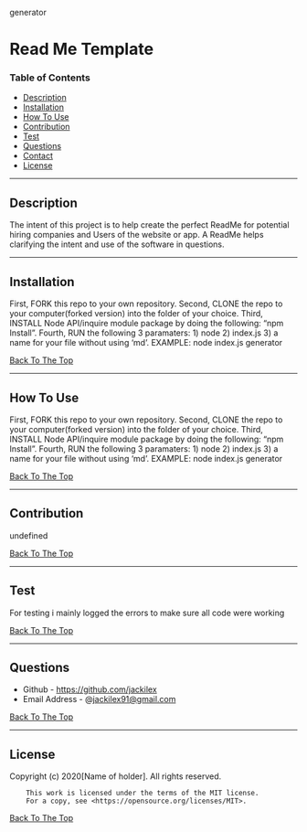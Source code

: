 generator
# Read Me Template

### Table of Contents
- [Description](#description)
- [Installation](#how-to-use)
- [How To Use](#how-to-use)
- [Contribution](#contribution)
- [Test](#test)
- [Questions](#questions)
- [Contact](#contact)
- [License](#license)

---

## Description
The intent of this project is to help create the perfect ReadMe for potential hiring companies and Users of the website or app. A ReadMe helps clarifying the intent and use of the software in questions.


---
## Installation
First, FORK this repo to your own repository. Second, CLONE the repo to your computer(forked version) into the folder of your choice. Third, INSTALL Node API/inquire module package by doing the following: “npm Install”. Fourth, RUN the following 3 paramaters: 1) node 2) index.js 3) a name for your file without using ‘md’. EXAMPLE: node index.js generator


[Back To The Top](#read-me-template)

---

## How To Use
First, FORK this repo to your own repository. Second, CLONE the repo to your computer(forked version) into the folder of your choice. Third, INSTALL Node API/inquire module package by doing the following: “npm Install”. Fourth, RUN the following 3 paramaters: 1) node 2) index.js 3) a name for your file without using ‘md’. EXAMPLE: node index.js generator

[Back To The Top](#read-me-template)

---
## Contribution
undefined

[Back To The Top](#read-me-template)

---

## Test
For testing i mainly logged the errors to make sure all code were working

[Back To The Top](#read-me-template)

---

## Questions
- Github - https://github.com/jackilex
- Email Address - @jackilex91@gmail.com

[Back To The Top](#read-me-template)

---

## License
Copyright (c) 2020[Name of holder]. All rights reserved.
        
        This work is licensed under the terms of the MIT license.  
        For a copy, see <https://opensource.org/licenses/MIT>.

[Back To The Top](#read-me-template)
